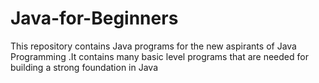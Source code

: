 # Java-for-Beginners
This repository contains Java programs for the new aspirants of Java Programming .It contains many basic level programs that are needed for building a strong foundation in Java
